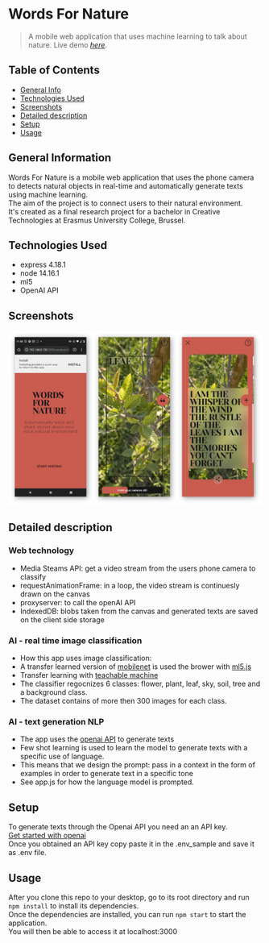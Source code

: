 # Words For Nature

> A mobile web application that uses machine learning to talk about nature.
> Live demo [_here_](https://words-for-nature.herokuapp.com/).

## Table of Contents

- [General Info](#general-information)
- [Technologies Used](#technologies-used)
- [Screenshots](#screenshots)
- [Detailed description](#detailed-description)
- [Setup](#setup)
- [Usage](#usage)

## General Information

Words For Nature is a mobile web application that uses the phone camera to detects natural objects in real-time and automatically generate texts using machine learning.<br /> The aim of the project is to connect users to their natural environment.<br /> It's created as a final research project for a bachelor in Creative Technologies at Erasmus University College, Brussel.

## Technologies Used

- express 4.18.1
- node 14.16.1
- ml5
- OpenAI API

## Screenshots

![Example screenshot](./img/screenshots.png)

## Detailed description

### Web technology

- Media Steams API: get a video stream from the users phone camera to classify
- requestAnimationFrame: in a loop, the video stream is continuesly drawn on the canvas
- proxyserver: to call the openAI API
- IndexedDB: blobs taken from the canvas and generated texts are saved on the client side storage

### AI - real time image classification

- How this app uses image classification:
- A transfer learned version of [mobilenet](https://arxiv.org/abs/1704.04861) is used the brower with [ml5.js](https://learn.ml5js.org/#/reference/image-classifier)
- Transfer learning with [teachable machine](https://teachablemachine.withgoogle.com/)
- The classifier regocnizes 6 classes: flower, plant, leaf, sky, soil, tree and a background class.
- The dataset contains of more then 300 images for each class.

### AI - text generation NLP

- The app uses the [openai API](https://openai.com/api/) to generate texts
- Few shot learning is used to learn the model to generate texts with a specific use of language.
- This means that we design the prompt: pass in a context in the form of examples in order to generate text in a specific tone
- See app.js for how the language model is prompted.

## Setup

To generate texts through the Openai API you need an an API key.<br />
[Get started with openai](https://openai.com/api/)<br />
Once you obtained an API key copy paste it in the .env_sample and save it as .env file.

## Usage

After you clone this repo to your desktop, go to its root directory and run `npm install` to install its dependencies.<br />
Once the dependencies are installed, you can run `npm start` to start the application.<br /> You will then be able to access it at localhost:3000
